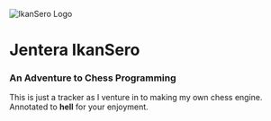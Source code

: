 ![IkanSero Logo](https://i.postimg.cc/fy2BtqZP/ikansero.png)
# Jentera IkanSero
### An Adventure to Chess Programming
This is just a tracker as I venture in to making my own chess engine. Annotated to **hell** for your enjoyment.
